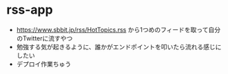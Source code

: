 # rss-app
- https://www.sbbit.jp/rss/HotTopics.rss から1つめのフィードを取って自分のTwitterに流すやつ
- 勉強する気が起きるように、誰かがエンドポイントを叩いたら流れる感じにしたい
- デプロイ作業ちゅう
